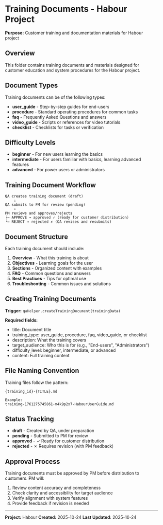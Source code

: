 # Training Documents - Habour Project

**Purpose:** Customer training and documentation materials for Habour project

## Overview

This folder contains training documents and materials designed for customer education and system procedures for the Habour project.

## Document Types

Training documents can be of the following types:

- **user_guide** - Step-by-step guides for end-users
- **procedure** - Standard operating procedures for common tasks
- **faq** - Frequently Asked Questions and answers
- **video_guide** - Scripts or references for video tutorials
- **checklist** - Checklists for tasks or verification

## Difficulty Levels

- **beginner** - For new users learning the basics
- **intermediate** - For users familiar with basics, learning advanced features
- **advanced** - For power users or administrators

## Training Document Workflow

```
QA creates training document (draft)
    ↓
QA submits to PM for review (pending)
    ↓
PM reviews and approves/rejects
├→ APPROVE → approved ✓ (ready for customer distribution)
└→ REJECT → rejected ✗ (QA revises and resubmits)
```

## Document Structure

Each training document should include:

1. **Overview** - What this training is about
2. **Objectives** - Learning goals for the user
3. **Sections** - Organized content with examples
4. **FAQ** - Common questions and answers
5. **Best Practices** - Tips for optimal use
6. **Troubleshooting** - Common issues and solutions

## Creating Training Documents

**Trigger:** `qaHelper.createTrainingDocument(trainingData)`

**Required fields:**
- title: Document title
- training_type: user_guide, procedure, faq, video_guide, or checklist
- description: What the training covers
- target_audience: Who this is for (e.g., "End-users", "Administrators")
- difficulty_level: beginner, intermediate, or advanced
- content: Full training content

## File Naming Convention

Training files follow the pattern:
```
{training_id}-{TITLE}.md

Example:
training-1761275745861-m4k9p2x7-HabourUserGuide.md
```

## Status Tracking

- **draft** - Created by QA, under preparation
- **pending** - Submitted to PM for review
- **approved** - ✓ Ready for customer distribution
- **rejected** - ✗ Requires revision (with PM feedback)

## Approval Process

Training documents must be approved by PM before distribution to customers. PM will:
1. Review content accuracy and completeness
2. Check clarity and accessibility for target audience
3. Verify alignment with system features
4. Provide feedback if revision is needed

---

**Project:** Habour
**Created:** 2025-10-24
**Last Updated:** 2025-10-24
